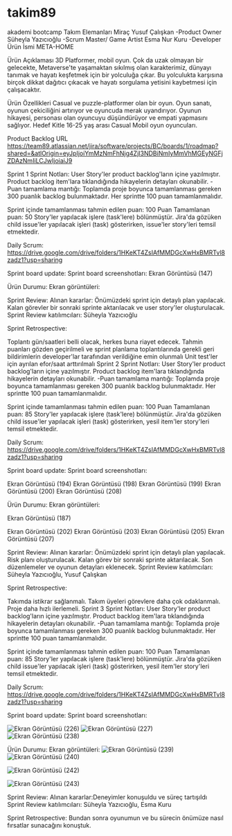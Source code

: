 # takim89
akademi bootcamp 
Takım Elemanları
Miraç Yusuf Çalışkan -Product Owner
Süheyla Yazıcıoğlu -Scrum Master/ Game Artist
Esma Nur Kuru -Developer
Ürün İsmi
META-HOME

Ürün Açıklaması
3D Platformer, mobil oyun. Çok da uzak olmayan bir gelecekte, Metaverse'te yaşamaktan sıkılmış olan karakterimiz, dünyayı tanımak ve hayatı keşfetmek için bir yolculuğa çıkar. Bu yolculukta karşısına birçok dikkat dağıtıcı çıkacak ve hayatı sorgulama yetisini kaybetmesi için çalışacaktır.

Ürün Özellikleri
Casual ve puzzle-platformer olan bir oyun.
Oyun sanatı, oyunun çekiciliğini artırıyor ve oyuncuda merak uyandırıyor.
Oyunun hikayesi, personası olan oyuncuyu düşündürüyor ve empati yapmasını sağlıyor.
Hedef Kitle
16-25 yaş arası Casual Mobil oyun oyuncuları.

Product Backlog URL
https://team89.atlassian.net/jira/software/projects/BC/boards/1/roadmap?shared=&atlOrigin=eyJpIjoiYmMzNmFhNjg4ZjI3NDBiNmIyMmVhMGEyNGFjZDAzNmIiLCJwIjoiaiJ9

Sprint 1
Sprint Notları: User Story'ler product backlog'ların içine yazılmıştır. Product backlog item'lara tıklandığında hikayelerin detayları okunabilir.
-Puan tamamlama mantığı: Toplamda proje boyunca tamamlanması gereken 300 puanlık backlog bulunmaktadır. Her sprintte 100 puan tamamlanmalıdır.

Sprint içinde tamamlanması tahmin edilen puan: 100 Puan
Tamamlanan puan: 50
Story'ler yapılacak işlere (task'lere) bölünmüştür. Jira'da gözüken child issue'ler yapılacak işleri (task) gösterirken, issue'ler story'leri temsil etmektedir.

Daily Scrum: https://drive.google.com/drive/folders/1HKeKT4ZsIAfMMDGcXwHxBMRTvl8zadz1?usp=sharing

Sprint board update: Sprint board screenshotları: Ekran Görüntüsü (147)

Ürün Durumu: Ekran görüntüleri:

Sprint Review: Alınan kararlar: Önümüzdeki sprint için detaylı plan yapılacak. Kalan görevler bir sonraki sprinte aktarılacak ve user story'ler oluşturulacak. Sprint Review katılımcıları: Süheyla Yazıcıoğlu

Sprint Retrospective:

Toplantı gün/saatleri belli olacak, herkes buna riayet edecek.
Tahmin puanları gözden geçirilmeli ve sprint planlama toplantılarında gerekli geri bildirimlerin developer'lar tarafından verildiğine emin olunmalı
Unit test'ler için ayrılan efor/saat arttırılmalı
Sprint 2
Sprint Notları: User Story'ler product backlog'ların içine yazılmıştır. Product backlog item'lara tıklandığında hikayelerin detayları okunabilir.
-Puan tamamlama mantığı: Toplamda proje boyunca tamamlanması gereken 300 puanlık backlog bulunmaktadır. Her sprintte 100 puan tamamlanmalıdır.

Sprint içinde tamamlanması tahmin edilen puan: 100 Puan
Tamamlanan puan: 85
Story'ler yapılacak işlere (task'lere) bölünmüştür. Jira'da gözüken child issue'ler yapılacak işleri (task) gösterirken, yesil item'ler story'leri temsil etmektedir.

Daily Scrum: https://drive.google.com/drive/folders/1HKeKT4ZsIAfMMDGcXwHxBMRTvl8zadz1?usp=sharing

Sprint board update: Sprint board screenshotları:

Ekran Görüntüsü (194) Ekran Görüntüsü (198) Ekran Görüntüsü (199) Ekran Görüntüsü (200) Ekran Görüntüsü (208)

Ürün Durumu: Ekran görüntüleri:

Ekran Görüntüsü (187)

Ekran Görüntüsü (202) Ekran Görüntüsü (203) Ekran Görüntüsü (205) Ekran Görüntüsü (207)

Sprint Review: Alınan kararlar: Önümüzdeki sprint için detaylı plan yapılacak. Risk planı oluşturulacak. Kalan görev bir sonraki sprinte aktarılacak. Son düzenlemeler ve oyunun detayları eklenecek. Sprint Review katılımcıları: Süheyla Yazıcıoğlu, Yusuf Çalışkan

Sprint Retrospective:

Takımda istikrar sağlanmalı.
Takım üyeleri görevlere daha çok odaklanmalı.
Proje daha hızlı ilerlemeli.
Sprint 3
Sprint Notları: User Story'ler product backlog'ların içine yazılmıştır. Product backlog item'lara tıklandığında hikayelerin detayları okunabilir.
-Puan tamamlama mantığı: Toplamda proje boyunca tamamlanması gereken 300 puanlık backlog bulunmaktadır. Her sprintte 100 puan tamamlanmalıdır.

Sprint içinde tamamlanması tahmin edilen puan: 100 Puan
Tamamlanan puan: 85
Story'ler yapılacak işlere (task'lere) bölünmüştür. Jira'da gözüken child issue'ler yapılacak işleri (task) gösterirken, yesil item'ler story'leri temsil etmektedir.

Daily Scrum: https://drive.google.com/drive/folders/1HKeKT4ZsIAfMMDGcXwHxBMRTvl8zadz1?usp=sharing

Sprint board update: Sprint board screenshotları:

![Ekran Görüntüsü (226)](https://user-images.githubusercontent.com/104697864/172248805-31b47ebc-d872-4d8a-9b95-923a997d5472.png)
![Ekran Görüntüsü (227)](https://user-images.githubusercontent.com/104697864/172248815-16de68e5-8c0e-4f6d-acda-87390f883c63.png)
![Ekran Görüntüsü (238)](https://user-images.githubusercontent.com/104697864/172248895-a28604be-9e94-4794-9e1b-8932a23e6d08.png)


Ürün Durumu: Ekran görüntüleri:
![Ekran Görüntüsü (239)](https://user-images.githubusercontent.com/104697864/172249299-563c067b-421e-4120-a94c-a558d7e3c1b0.png)
![Ekran Görüntüsü (240)](https://user-images.githubusercontent.com/104697864/172249307-42908f33-0714-40b5-ae5f-132b4743b837.png)

![Ekran Görüntüsü (242)](https://user-images.githubusercontent.com/104697864/172249319-a698b599-d18b-40c9-a301-bbdaa5388233.png)

![Ekran Görüntüsü (243)](https://user-images.githubusercontent.com/104697864/172249331-1a6008fe-a481-4763-8ee3-eaa03e312758.png)



Sprint Review: Alınan kararlar:Deneyimler konuşuldu ve süreç tartışıldı Sprint Review katılımcıları: Süheyla Yazıcıoğlu, Esma Kuru

Sprint Retrospective:
Bundan sonra oyunumun ve bu sürecin önümüze nasıl fırsatlar sunacağını konuştuk.

